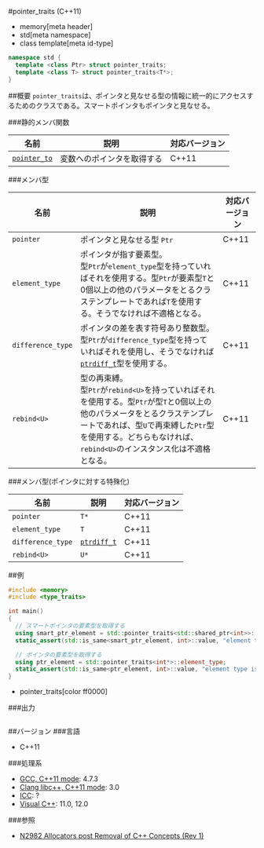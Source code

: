 #pointer_traits (C++11)
* memory[meta header]
* std[meta namespace]
* class template[meta id-type]

```cpp
namespace std {
  template <class Ptr> struct pointer_traits;
  template <class T> struct pointer_traits<T*>;
}
```

##概要
`pointer_traits`は、ポインタと見なせる型の情報に統一的にアクセスするためのクラスである。スマートポインタもポインタと見なせる。


###静的メンバ関数

| 名前                                           | 説明                       | 対応バージョン |
|------------------------------------------------|----------------------------|-------|
| [`pointer_to`](./pointer_traits/pointer_to.md) | 変数へのポインタを取得する | C++11 |


###メンバ型

| 名前 | 説明 | 対応バージョン |
|----------------|----------------------------------------------|-------|
| `pointer`      | ポインタと見なせる型 `Ptr` | C++11 |
| `element_type` | ポインタが指す要素型。<br/> 型`Ptr`が`element_type`型を持っていればそれを使用する。型`Ptr`が要素型`T`と0個以上の他のパラメータをとるクラステンプレートであれば`T`を使用する。そうでなければ不適格となる。 | C++11 |
| `difference_type` | ポインタの差を表す符号あり整数型。<br/> 型`Ptr`が`difference_type`型を持っていればそれを使用し、そうでなければ[`ptrdiff_t`](/reference/cstddef/ptrdiff_t.md)型を使用する。 | C++11 |
| `rebind<U>`    | 型の再束縛。<br/> 型`Ptr`が`rebind<U>`を持っていればそれを使用する。型`Ptr`が型`T`と0個以上の他のパラメータをとるクラステンプレートであれば、型`U`で再束縛した`Ptr`型を使用する。どちらもなければ、`rebind<U>`のインスタンス化は不適格となる。 | C++11 |


###メンバ型(ポインタに対する特殊化)

| 名前              | 説明 | 対応バージョン |
|-------------------|------|----------------|
| `pointer`         | `T*` | C++11          |
| `element_type`    | `T`  | C++11          |
| `difference_type` | [`ptrdiff_t`](/reference/cstddef/ptrdiff_t.md) | C++11 |
| `rebind<U>`       | `U*` | C++11          |


##例
```cpp
#include <memory>
#include <type_traits>

int main()
{
  // スマートポインタの要素型を取得する
  using smart_ptr_element = std::pointer_traits<std::shared_ptr<int>>::element_type;
  static_assert(std::is_same<smart_ptr_element, int>::value, "element type is int");

  // ポインタの要素型を取得する
  using ptr_element = std::pointer_traits<int*>::element_type;
  static_assert(std::is_same<ptr_element, int>::value, "element type is int");
}
```
- pointer_traits[color ff0000]

###出力
```
```

##バージョン
###言語
- C++11

###処理系
- [GCC, C++11 mode](/implementation.md#gcc): 4.7.3
- [Clang libc++, C++11 mode](/implementation.md#clang): 3.0
- [ICC](/implementation.md#icc): ?
- [Visual C++](/implementation.md#visual_cpp): 11.0, 12.0

###参照
- [N2982 Allocators post Removal of C++ Concepts (Rev 1)](http://www.open-std.org/jtc1/sc22/wg21/docs/papers/2009/n2982.pdf)

